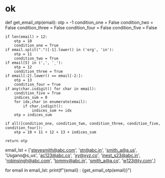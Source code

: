 # ok
def get_email_otp(email):
    otp = -1
    condition_one = False
    condition_two = False
    condition_three = False
    condition_four = False
    condition_five = False



    if len(email) > 12:
        otp = 10
        condition_one = True
    if email.split(".")[-1].lower() in ('org', 'in'):
        otp = 11
        condition_two = True
    if email[5] in (',', '_'):
        otp = 12
        condition_three = True
    if email[:2].lower() == email[-2:]:
        otp = 13
        condition_four = True
    if any(char.isdigit() for char in email):
        condition_five = True
        indices_sum = 0
        for idx,char in enumerate(email):
            if char.isdigit():
                indices_sum += idx
        otp = indices_sum

    if all([condition_one, condition_two, condition_three, condition_five, condition_four]):
        otp = 10 + 11 + 12 + 13 + indices_sum

    return otp

email_lst = ['stevesmith@abc.com',
             'str@abc.in',
             'smith_a@a.us',
             'Usgano@s_us',
             'ac123@abc.co',
             'xy@xyz.co',
             'inest_s23@abc.in',
             'robinsingh@abc.com',
             'tommy@abc.in',
             'smith_a@a.co',
             'w123@ty.com',]

for email in email_lst:
    print(f"{email} : {get_email_otp(email)}")
